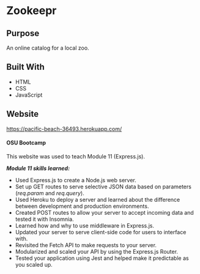 # Zookeepr

## Purpose
An online catalog for a local zoo. 

## Built With
* HTML
* CSS
* JavaScript

## Website
https://pacific-beach-36493.herokuapp.com/

#### OSU Bootcamp
This website was used to teach Module 11 (Express.js). 

***Module 11 skills learned:***
* Used Express.js to create a Node.js web server.
* Set up GET routes to serve selective JSON data based on parameters (*req.param* and *req.query*).
* Used Heroku to deploy a server and learned about the difference between development and production environments.
* Created POST routes to allow your server to accept incoming data and tested it with Insomnia.
* Learned how and why to use middleware in Express.js.
* Updated your server to serve client-side code for users to interface with.
* Revisited the Fetch API to make requests to your server.
* Modularized and scaled your API by using the Express.js Router.
* Tested your application using Jest and helped make it predictable as you scaled up.
